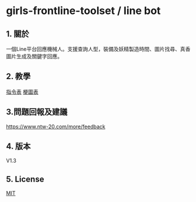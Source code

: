 # girls-frontline-toolset / line bot

## 1. 關於
一個Line平台回應機械人。支援查詢人型，裝備及妖精製造時間、圖片找尋、真香圖片生成及關鍵字回應。


## 2. 教學
[指令表](https://www.ntw-20.com/bot/line)
[梗圖表](https://www.ntw-20.com/bot/line/img)


## 3.問題回報及建議

https://www.ntw-20.com/more/feedback

## 4. 版本
V1.3

## 5. License
[MIT](https://github.com/girls-frontline-toolset/line-bot/blob/master/LICENSE)

